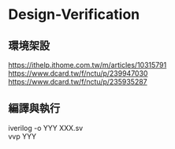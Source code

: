 # Design-Verification
## 環境架設
https://ithelp.ithome.com.tw/m/articles/10315791  
https://www.dcard.tw/f/nctu/p/239947030  
https://www.dcard.tw/f/nctu/p/235935287
## 編譯與執行
iverilog -o YYY XXX.sv  
vvp YYY
